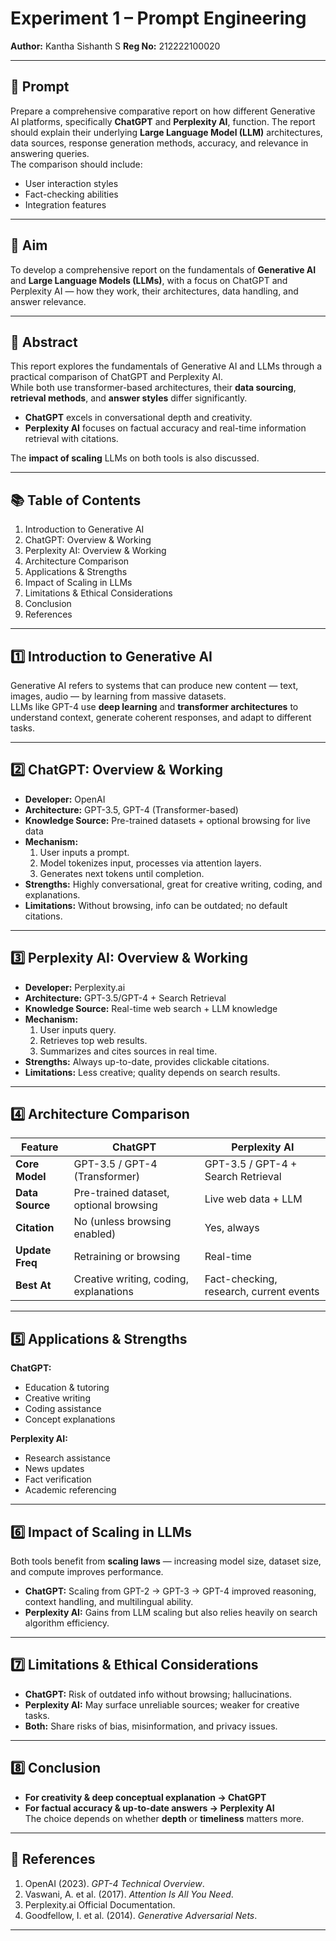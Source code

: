 # Experiment 1 – Prompt Engineering  
**Author:** Kantha Sishanth S 
**Reg No:** 212222100020

---

## 📌 Prompt  
Prepare a comprehensive comparative report on how different Generative AI platforms, specifically **ChatGPT** and **Perplexity AI**, function. The report should explain their underlying **Large Language Model (LLM)** architectures, data sources, response generation methods, accuracy, and relevance in answering queries.  
The comparison should include:  
- User interaction styles  
- Fact-checking abilities  
- Integration features  

---

## 🎯 Aim  
To develop a comprehensive report on the fundamentals of **Generative AI** and **Large Language Models (LLMs)**, with a focus on ChatGPT and Perplexity AI — how they work, their architectures, data handling, and answer relevance.

---

## 📝 Abstract  
This report explores the fundamentals of Generative AI and LLMs through a practical comparison of ChatGPT and Perplexity AI.  
While both use transformer-based architectures, their **data sourcing**, **retrieval methods**, and **answer styles** differ significantly.  
- **ChatGPT** excels in conversational depth and creativity.  
- **Perplexity AI** focuses on factual accuracy and real-time information retrieval with citations.  

The **impact of scaling** LLMs on both tools is also discussed.

---

## 📚 Table of Contents
1. Introduction to Generative AI  
2. ChatGPT: Overview & Working  
3. Perplexity AI: Overview & Working  
4. Architecture Comparison  
5. Applications & Strengths  
6. Impact of Scaling in LLMs  
7. Limitations & Ethical Considerations  
8. Conclusion  
9. References  

---

## 1️⃣ Introduction to Generative AI  
Generative AI refers to systems that can produce new content — text, images, audio — by learning from massive datasets.  
LLMs like GPT-4 use **deep learning** and **transformer architectures** to understand context, generate coherent responses, and adapt to different tasks.

---

## 2️⃣ ChatGPT: Overview & Working
- **Developer:** OpenAI  
- **Architecture:** GPT-3.5, GPT-4 (Transformer-based)  
- **Knowledge Source:** Pre-trained datasets + optional browsing for live data  
- **Mechanism:**  
  1. User inputs a prompt.  
  2. Model tokenizes input, processes via attention layers.  
  3. Generates next tokens until completion.  
- **Strengths:** Highly conversational, great for creative writing, coding, and explanations.  
- **Limitations:** Without browsing, info can be outdated; no default citations.

---

## 3️⃣ Perplexity AI: Overview & Working
- **Developer:** Perplexity.ai  
- **Architecture:** GPT-3.5/GPT-4 + Search Retrieval  
- **Knowledge Source:** Real-time web search + LLM knowledge  
- **Mechanism:**  
  1. User inputs query.  
  2. Retrieves top web results.  
  3. Summarizes and cites sources in real time.  
- **Strengths:** Always up-to-date, provides clickable citations.  
- **Limitations:** Less creative; quality depends on search results.

---

## 4️⃣ Architecture Comparison

| Feature        | ChatGPT                                | Perplexity AI                              |
|----------------|----------------------------------------|--------------------------------------------|
| **Core Model** | GPT-3.5 / GPT-4 (Transformer)          | GPT-3.5 / GPT-4 + Search Retrieval         |
| **Data Source**| Pre-trained dataset, optional browsing | Live web data + LLM                        |
| **Citation**   | No (unless browsing enabled)           | Yes, always                                |
| **Update Freq**| Retraining or browsing                 | Real-time                                  |
| **Best At**    | Creative writing, coding, explanations | Fact-checking, research, current events    |

---

## 5️⃣ Applications & Strengths

**ChatGPT:**  
- Education & tutoring  
- Creative writing  
- Coding assistance  
- Concept explanations  

**Perplexity AI:**  
- Research assistance  
- News updates  
- Fact verification  
- Academic referencing  

---

## 6️⃣ Impact of Scaling in LLMs
Both tools benefit from **scaling laws** — increasing model size, dataset size, and compute improves performance.  
- **ChatGPT:** Scaling from GPT-2 → GPT-3 → GPT-4 improved reasoning, context handling, and multilingual ability.  
- **Perplexity AI:** Gains from LLM scaling but also relies heavily on search algorithm efficiency.

---

## 7️⃣ Limitations & Ethical Considerations
- **ChatGPT:** Risk of outdated info without browsing; hallucinations.  
- **Perplexity AI:** May surface unreliable sources; weaker for creative tasks.  
- **Both:** Share risks of bias, misinformation, and privacy issues.

---

## 8️⃣ Conclusion
- **For creativity & deep conceptual explanation → ChatGPT**  
- **For factual accuracy & up-to-date answers → Perplexity AI**  
The choice depends on whether **depth** or **timeliness** matters more.

---

## 📖 References
1. OpenAI (2023). *GPT-4 Technical Overview*.  
2. Vaswani, A. et al. (2017). *Attention Is All You Need*.  
3. Perplexity.ai Official Documentation.  
4. Goodfellow, I. et al. (2014). *Generative Adversarial Nets*.  

---
